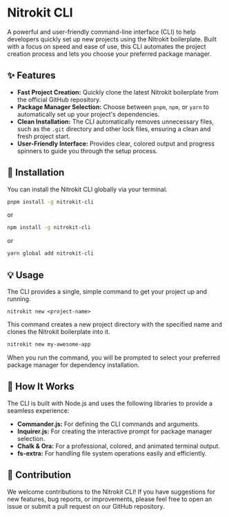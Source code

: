 # Nitrokit CLI

A powerful and user-friendly command-line interface (CLI) to help developers quickly set up new projects using the Nitrokit boilerplate. Built with a focus on speed and ease of use, this CLI automates the project creation process and lets you choose your preferred package manager.


## ✨ Features

- **Fast Project Creation:** Quickly clone the latest Nitrokit boilerplate from the official GitHub repository.
- **Package Manager Selection:** Choose between `pnpm`, `npm`, or `yarn` to automatically set up your project's dependencies.
- **Clean Installation:** The CLI automatically removes unnecessary files, such as the `.git` directory and other lock files, ensuring a clean and fresh project start.
- **User-Friendly Interface:** Provides clear, colored output and progress spinners to guide you through the setup process.

## 🚀 Installation

You can install the Nitrokit CLI globally via your terminal.

```bash
pnpm install -g nitrokit-cli
```

or 

```bash
npm install -g nitrokit-cli
```

or 

```bash
yarn global add nitrokit-cli
```

## 💡 Usage

The CLI provides a single, simple command to get your project up and running.

`nitrokit new <project-name>`

This command creates a new project directory with the specified name and clones the Nitrokit boilerplate into it.

```bash
nitrokit new my-awesome-app
```

When you run the command, you will be prompted to select your preferred package manager for dependency installation.

## 🤖 How It Works

The CLI is built with Node.js and uses the following libraries to provide a seamless experience:

- **Commander.js:** For defining the CLI commands and arguments.
- **Inquirer.js:** For creating the interactive prompt for package manager selection.
- **Chalk & Ora:** For a professional, colored, and animated terminal output.
- **fs-extra:** For handling file system operations easily and efficiently.

## 🤝 Contribution

We welcome contributions to the Nitrokit CLI! If you have suggestions for new features, bug reports, or improvements, please feel free to open an issue or submit a pull request on our GitHub repository.